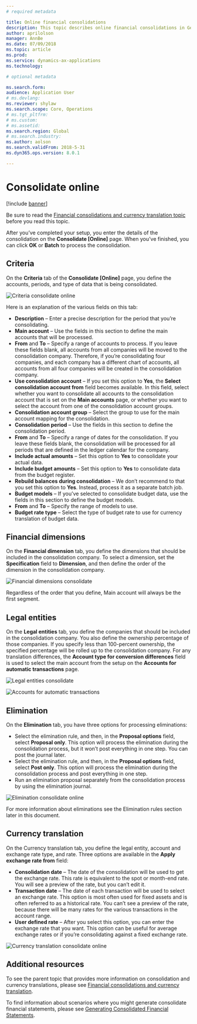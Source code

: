 ```yaml
---
# required metadata

title: Online financial consolidations
description: This topic describes online financial consolidations in General ledger. 
author: aprilolson
manager: AnnBe
ms.date: 07/09/2018
ms.topic: article
ms.prod: 
ms.service: dynamics-ax-applications
ms.technology: 

# optional metadata

ms.search.form: 
audience: Application User
# ms.devlang: 
ms.reviewer: shylaw
ms.search.scope: Core, Operations
# ms.tgt_pltfrm: 
# ms.custom: 
# ms.assetid: 
ms.search.region: Global
# ms.search.industry: 
ms.author: aolson
ms.search.validFrom: 2018-5-31
ms.dyn365.ops.version: 8.0.1

---
```


# Consolidate online

[!include [banner](../includes/banner.md)]

Be sure to read the [Financial consolidations and currency translation topic](financial-consolidations-and-currency-translation.md) before you read this topic.

After you’ve completed your setup, you enter the details of the consolidation on the **Consolidate [Online]** page. When you’ve finished, you can click **OK** or **Batch** to process the consolidation.

## Criteria
On the **Criteria** tab of the **Consolidate [Online]** page, you define the accounts, periods, and type of data that is being consolidated.

![Criteria consolidate online](./media/criteria-consolidate-online.png "Criteria consolidate online")
 
Here is an explanation of the various fields on this tab:
- **Description** – Enter a precise description for the period that you’re consolidating.
- **Main account** – Use the fields in this section to define the main accounts that will be processed.
- **From** and **To** – Specify a range of accounts to process. If you leave these fields blank, all accounts from all companies will be moved to the consolidation company. Therefore, if you’re consolidating four companies, and each company has a different chart of accounts, all accounts from all four companies will be created in the consolidation company.
- **Use consolidation account** – If you set this option to **Yes**, the **Select consolidation account from** field becomes available. In this field, select whether you want to consolidate all accounts to the consolidation account that is set on the **Main accounts** page, or whether you want to select the account from one of the consolidation account groups.
- **Consolidation account group** – Select the group to use for the main account mapping for the consolidation.
- **Consolidation period** – Use the fields in this section to define the consolidation period.
- **From** and **To** – Specify a range of dates for the consolidation. If you leave these fields blank, the consolidation will be processed for all periods that are defined in the ledger calendar for the company.
- **Include actual amounts** – Set this option to **Yes** to consolidate your actual data.
- **Include budget amounts** – Set this option to **Yes** to consolidate data from the budget register.
- **Rebuild balances during consolidation** – We don’t recommend to that you set this option to **Yes**. Instead, process it as a separate batch job.
- **Budget models** – If you’ve selected to consolidate budget data, use the fields in this section to define the budget models.
- **From** and **To** – Specify the range of models to use.
- **Budget rate type** – Select the type of budget rate to use for currency translation of budget
data.

## Financial dimensions
On the **Financial dimension** tab, you define the dimensions that should be included in the consolidation company. To select a dimension, set the **Specification** field to **Dimension**, and then define the order of the dimension in the consolidation company.

![Financial dimensions consolidate](./media/financial-dimensions-cons.png "Financial dimensions consolidate")
 
Regardless of the order that you define, Main account will always be the first segment.

## Legal entities
On the **Legal entities** tab, you define the companies that should be included in the consolidation company. You also define the ownership percentage of those companies. If you specify less than 100-percent ownership, the specified percentage will be rolled up to the consolidation company. For any translation differences, the **Account type for conversion differences** field is used to select the main account from the setup on the **Accounts for automatic transactions** page.
 
![Legal entities consolidate](./media/legal-entities-cons.png "Legal entities consolidate")

![Accounts for automatic transactions](./media/accounts%20for%20automatic%20(cons).png "Accounts for automatic transactions")

## Elimination
On the **Elimination** tab, you have three options for processing eliminations:
- Select the elimination rule, and then, in the **Proposal options** field, select **Proposal only**. This option will process the elimination during the consolidation process, but it won’t post everything in one step. You can post the journal later.
- Select the elimination rule, and then, in the **Proposal options** field, select **Post only**. This option will process the elimination during the consolidation process and post everything in one step.
- Run an elimination proposal separately from the consolidation process by using the elimination journal.

![Elimination consolidate online](./media/elimination-cons-onl.png "Elimination consolidate online")
 
For more information about eliminations see the Elimination rules section later in this document.

## Currency translation
On the Currency translation tab, you define the legal entity, account and exchange rate type, and rate.
Three options are available in the **Apply exchange rate from** field:
- **Consolidation date** – The date of the consolidation will be used to get the exchange rate. This rate is equivalent to the spot or month-end rate. You will see a preview of the rate, but you can’t edit it.
- **Transaction date** – The date of each transaction will be used to select an exchange rate. This option is most often used for fixed assets and is often referred to as a historical rate. You can’t see a preview of the rate, because there will be many rates for the various transactions in the account range.
- **User defined rate** – After you select this option, you can enter the exchange rate that you want. This option can be useful for average exchange rates or if you’re consolidating against a fixed exchange rate.

![Currency translation consolidate online](./media/currency-translation-cons-online.png "Currency translation consolidate online")

## Additional resources

To see the parent topic that provides more information on consolidation and currency translations, please see [Financial consolidations and currency translation](./financial-consolidations-and-currency-translation.md).

To find information about scenarios where you might generate consolidate financial statements, please see [Generating Consolidated Financial Statements](./generating-consolidated-financial-statements.md).

